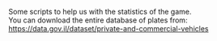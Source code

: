 Some scripts to help us with the statistics of the game.  
You can download the entire database of plates from:  
https://data.gov.il/dataset/private-and-commercial-vehicles
